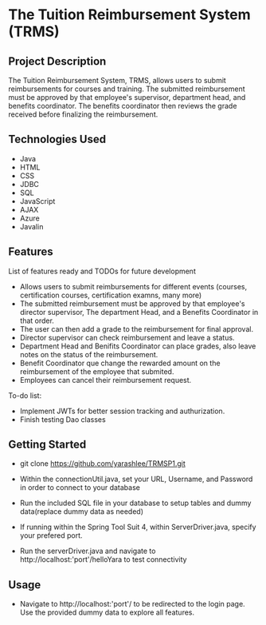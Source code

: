 # The Tuition Reimbursement System (TRMS)

## Project Description

The Tuition Reimbursement System, TRMS, allows users to submit reimbursements for courses and training. The submitted reimbursement must be approved by that employee's supervisor, department head, and benefits coordinator. The benefits coordinator then reviews the grade received before finalizing the reimbursement.

## Technologies Used

* Java
* HTML
* CSS
* JDBC
* SQL
* JavaScript
* AJAX
* Azure
* Javalin

## Features

List of features ready and TODOs for future development
* Allows users to submit reimbursements for different events (courses, certification courses, certification examns, many more)
* The submitted reimbursement must be approved by that employee's director supervisor, The department Head, and a Benefits Coordinator in that order.
* The user can then add a grade to the reimbursement for final approval.
* Director supervisor can check reimbursement and leave a status. 
* Department Head and Benifits Coordinator can place grades, also leave notes on the status of the reimbursement. 
* Benefit Coordinator que change the rewarded amount on the reimbursement of the employee that submited.
* Employees can cancel their reimbursement request. 

To-do list:
* Implement JWTs for better session tracking and authurization.
* Finish testing Dao classes

## Getting Started
   
- git clone https://github.com/yarashlee/TRMSP1.git

- Within the connectionUtil.java, set your URL, Username, and Password in order to connect to your database
- Run the included SQL file in your database to setup tables and dummy data(replace dummy data as needed)
- If running within the Spring Tool Suit 4, within ServerDriver.java, specify your prefered port.
- Run the serverDriver.java and navigate to http://localhost:'port'/helloYara to test connectivity

## Usage

- Navigate to http://localhost:'port'/ to be redirected to the login page. Use the provided dummy data to explore all features.
